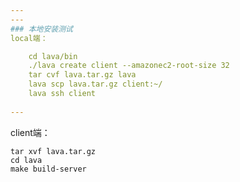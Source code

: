```yaml
---
---
### 本地安装测试
local端：

	cd lava/bin
	./lava create client --amazonec2-root-size 32
	tar cvf lava.tar.gz lava
	lava scp lava.tar.gz client:~/
	lava ssh client
	
---
```


client端：

	tar xvf lava.tar.gz 
	cd lava
	make build-server
